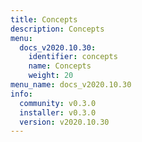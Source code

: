 ```yaml
---
title: Concepts
description: Concepts
menu:
  docs_v2020.10.30:
    identifier: concepts
    name: Concepts
    weight: 20
menu_name: docs_v2020.10.30
info:
  community: v0.3.0
  installer: v0.3.0
  version: v2020.10.30
---
```


